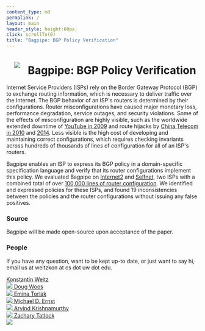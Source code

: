 ```yaml
---
content_type: md
permalink: /
layout: main
header_style: height:60px;
click: scrollTo(0)
title: "Bagpipe: BGP Policy Verification"
---
```


<img src="/bagpipe/assets/logo-large.png" style="float:left; margin:20px">

Bagpipe: BGP Policy Verification
================================

Internet Service Providers (ISPs) rely on the Border Gateway Protocol (BGP) to exchange routing information, which is necessary to deliver traffic over the Internet. The BGP behavior of an ISP's routers is determined by their configurations. Router misconfigurations have caused major monetary loss, performance degradation, service outages, and security violations. Some of the effects of misconfiguration are highly visible, such as the worldwide extended downtime of [YouTube in 2009][BGP-YT] and route hijacks by [China Telecom in 2010][BGP-CT10] and [2014][BGP-CT14]. Less visible is the high cost of developing and maintaining correct configurations, which requires checking invariants across hundreds of thousands of lines of configuration for all of an ISP's routers. 

Bagpipe enables an ISP to express its BGP policy in a domain-specific specification language and verify that its router configurations implement this policy. We evaluated Bagpipe on [Internet2][I2] and [Selfnet][SN], two ISPs with a combined total of over [100,000 lines of router configuration][RC]. We identified and expressed policies for these ISPs, and found 19 inconsistencies between the policies and the router configurations without issuing any false positives.

### Source

Bagpipe will be made open-source upon acceptance of the paper.

### People

If you have any question, want to be kept up-to date, or just want to say hi, email us at weitzkon at cs dot uw dot edu.

<a class="person" href="http://konne.me">
  <span class="name">Konstantin Weitz</span><br/>
  <img class="profile" src="http://www.konne.me/assets/profile.png"/>
</a>

<a class="person" href="http://www.dougwoos.com/">
  <span class="name">Doug Woos</span><br/>
  <img class="profile" src="http://www.dougwoos.com/assets/me.jpeg"/>
</a>

<a class="person" href="http://homes.cs.washington.edu/~emina/">
  <span class="name">Emina Torlak</span><br/>
  <img class="profile" src="http://homes.cs.washington.edu/~emina/images/emina.jpg"/>
</a>

<a class="person" href="https://homes.cs.washington.edu/~mernst/">
  <span class="name">Michael D. Ernst</span><br/>
  <img class="profile" src="http://www.cs.washington.edu/sites/default/files/mernst.jpg"/>
</a>

<a class="person" href="http://www.cs.washington.edu/people/faculty/arvind">
  <span class="name">Arvind Krishnamurthy</span><br/>
  <img class="profile" src="/bagpipe/assets/arvind.jpg"/>
</a>

<a class="person" href="https://homes.cs.washington.edu/~ztatlock/">
  <span class="name">Zachary Tatlock</span><br/>
  <img class="profile" src="/bagpipe/assets/ztatlock.png"/>
</a>

[SN]: https://www.selfnet.de/en
[I2]: http://www.internet2.edu/
[RC]: http://vn.grnoc.iu.edu/Internet2/configs/configs.html
[BGP-YT]: http://research.dyn.com/2008/02/pakistan-hijacks-youtube-1/ 
[BGP-CT10]: http://research.dyn.com/2010/11/chinas-18-minute-mystery/
[BGP-CT14]: http://research.dyn.com/2014/11/chinese-routing-errors-redirect-russian-traffic/
